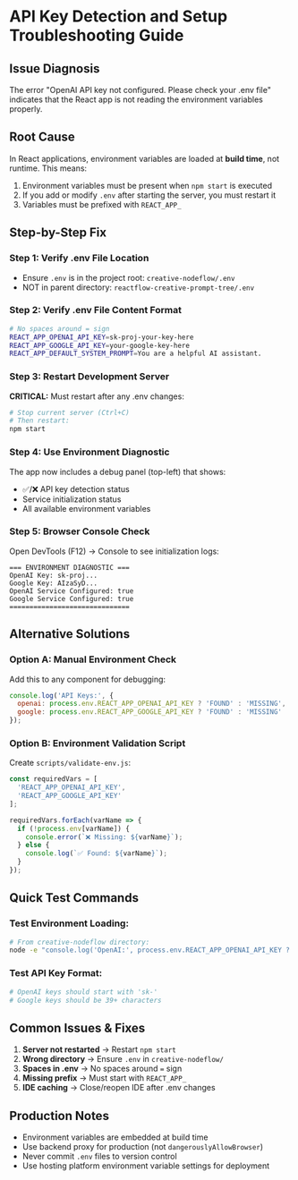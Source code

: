 # API Key Detection and Setup Troubleshooting Guide

## Issue Diagnosis

The error "OpenAI API key not configured. Please check your .env file" indicates that the React app is not reading the environment variables properly.

## Root Cause

In React applications, environment variables are loaded at **build time**, not runtime. This means:

1. Environment variables must be present when `npm start` is executed
2. If you add or modify `.env` after starting the server, you must restart it
3. Variables must be prefixed with `REACT_APP_`

## Step-by-Step Fix

### Step 1: Verify .env File Location
- Ensure `.env` is in the project root: `creative-nodeflow/.env`
- NOT in parent directory: `reactflow-creative-prompt-tree/.env`

### Step 2: Verify .env File Content Format
```bash
# No spaces around = sign
REACT_APP_OPENAI_API_KEY=sk-proj-your-key-here
REACT_APP_GOOGLE_API_KEY=your-google-key-here
REACT_APP_DEFAULT_SYSTEM_PROMPT=You are a helpful AI assistant.
```

### Step 3: Restart Development Server
**CRITICAL:** Must restart after any .env changes:
```bash
# Stop current server (Ctrl+C)
# Then restart:
npm start
```

### Step 4: Use Environment Diagnostic
The app now includes a debug panel (top-left) that shows:
- ✅/❌ API key detection status  
- Service initialization status
- All available environment variables

### Step 5: Browser Console Check
Open DevTools (F12) → Console to see initialization logs:
```
=== ENVIRONMENT DIAGNOSTIC ===
OpenAI Key: sk-proj...
Google Key: AIzaSyD...
OpenAI Service Configured: true
Google Service Configured: true
==============================
```

## Alternative Solutions

### Option A: Manual Environment Check
Add this to any component for debugging:
```javascript
console.log('API Keys:', {
  openai: process.env.REACT_APP_OPENAI_API_KEY ? 'FOUND' : 'MISSING',
  google: process.env.REACT_APP_GOOGLE_API_KEY ? 'FOUND' : 'MISSING'
});
```

### Option B: Environment Validation Script
Create `scripts/validate-env.js`:
```javascript
const requiredVars = [
  'REACT_APP_OPENAI_API_KEY',
  'REACT_APP_GOOGLE_API_KEY'
];

requiredVars.forEach(varName => {
  if (!process.env[varName]) {
    console.error(`❌ Missing: ${varName}`);
  } else {
    console.log(`✅ Found: ${varName}`);
  }
});
```

## Quick Test Commands

### Test Environment Loading:
```bash
# From creative-nodeflow directory:
node -e "console.log('OpenAI:', process.env.REACT_APP_OPENAI_API_KEY ? 'FOUND' : 'MISSING')"
```

### Test API Key Format:
```bash
# OpenAI keys should start with 'sk-'
# Google keys should be 39+ characters
```

## Common Issues & Fixes

1. **Server not restarted** → Restart `npm start`
2. **Wrong directory** → Ensure `.env` in `creative-nodeflow/`  
3. **Spaces in .env** → No spaces around `=` sign
4. **Missing prefix** → Must start with `REACT_APP_`
5. **IDE caching** → Close/reopen IDE after .env changes

## Production Notes

- Environment variables are embedded at build time
- Use backend proxy for production (not `dangerouslyAllowBrowser`)
- Never commit `.env` files to version control
- Use hosting platform environment variable settings for deployment